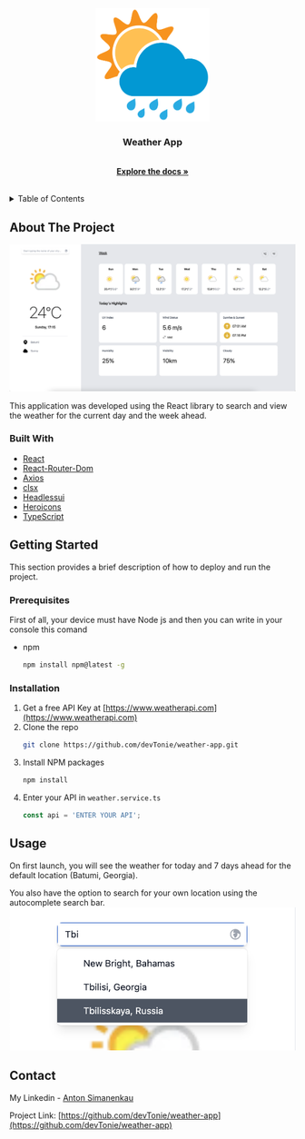 <!-- PROJECT LOGO -->
<br />
<div align="center">
  <a href="https://github.com/devTonie/weather-app">
    <img src="./src/screenshots/logo.png" alt="Logo" width="200" height="200">
  </a>

<h3 align="center">Weather App</h3>

  <p align="center">
    <br />
    <a href="https://github.com/devTonie/weather-app"><strong>Explore the docs »</strong></a>
    <br />
    <br />
  </p>
</div>



<!-- TABLE OF CONTENTS -->
<details>
  <summary>Table of Contents</summary>
  <ol>
    <li>
      <a href="#about-the-project">About The Project</a>
      <ul>
        <li><a href="#built-with">Built With</a></li>
      </ul>
    </li>
    <li>
      <a href="#getting-started">Getting Started</a>
      <ul>
        <li><a href="#prerequisites">Prerequisites</a></li>
        <li><a href="#installation">Installation</a></li>
      </ul>
    </li>
    <li><a href="#usage">Usage</a></li>
    <li><a href="#roadmap">Roadmap</a></li>
    <li><a href="#contributing">Contributing</a></li>
    <li><a href="#license">License</a></li>
    <li><a href="#contact">Contact</a></li>
    <li><a href="#acknowledgments">Acknowledgments</a></li>
  </ol>
</details>



<!-- ABOUT THE PROJECT -->
## About The Project

[![Weather App Screen Shot][weather-screenshot]](https://github.com/devTonie/weather-app/)

This application was developed using the React library to search and view the weather for the current day and the week ahead.



### Built With
* [React](React-url)
* [React-Router-Dom](React-Router-url)
* [Axios](Axios-url)
* [clsx](Clsx-url)
* [Headlessui](Headlessui-url)
* [Heroicons](Heroicons-url)
* [TypeScript](Typescript-url)



<!-- GETTING STARTED -->
## Getting Started

This section provides a brief description of how to deploy and run the project.

### Prerequisites

First of all, your device must have Node js and then you can write in your console this comand
* npm
  ```sh
  npm install npm@latest -g
  ```

### Installation

1. Get a free API Key at [https://www.weatherapi.com](https://www.weatherapi.com)
2. Clone the repo
   ```sh
   git clone https://github.com/devTonie/weather-app.git
   ```
3. Install NPM packages
   ```sh
   npm install
   ```
4. Enter your API in `weather.service.ts`
   ```js
   const api = 'ENTER YOUR API';
   ```


<!-- USAGE EXAMPLES -->
## Usage

On first launch, you will see the weather for today and 7 days ahead for the default location (Batumi, Georgia).

You also have the option to search for your own location using the autocomplete search bar.
[![Autocomplete Screen][autocomplete-screenshot]](https://github.com/devTonie/weather-app/)

<!-- CONTACT -->
## Contact

My Linkedin - [Anton Simanenkau](https://www.linkedin.com/in/anton-simonenkov-618788255/)

Project Link: [https://github.com/devTonie/weather-app](https://github.com/devTonie/weather-app)



<!-- MARKDOWN LINKS & IMAGES -->
[weather-screenshot]: ./src/screenshots/main-page.png
[autocomplete-screenshot]: ./src/screenshots/autocomplete-input.png
[React-url]: https://reactjs.org/
[React-Router-url]: https://reactrouter.com/en/main
[Axios-url]: https://axios-http.com/docs/intro
[Clsx-url]: https://www.npmjs.com/package/clsx
[Headlessui-url]: https://headlessui.com/
[Heroicons-url]: https://heroicons.com/
[Typescript-url]: https://www.typescriptlang.org/

